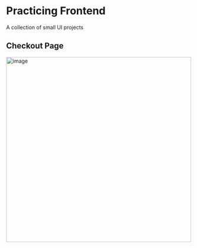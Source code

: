 # Practicing Frontend
A collection of small UI projects 

## Checkout Page

<img src="https://github.com/ImKelp/Practicing-Frontend/assets/64978825/9c82a2dd-d1be-42e7-870a-3ebd96a0a308" alt="image" width="500" height="auto">

